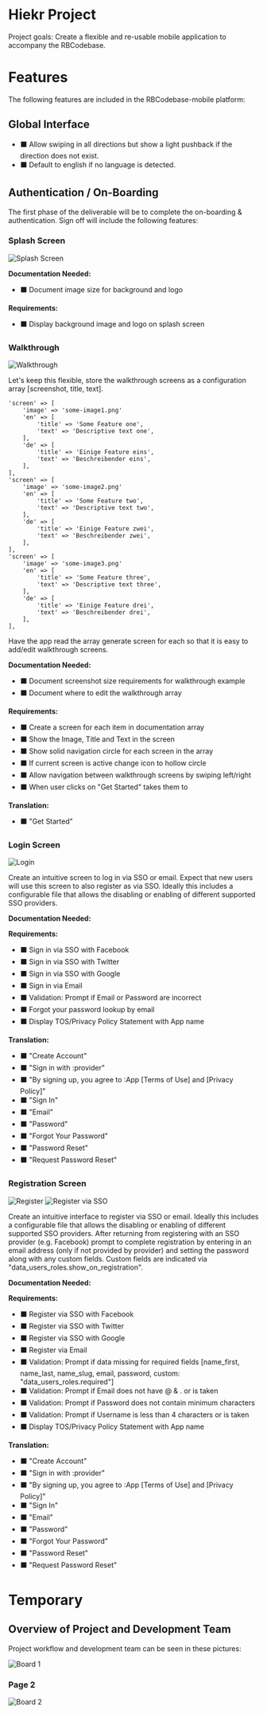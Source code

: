 # Hiekr Project

Project goals:
Create a flexible and re-usable mobile application to accompany the RBCodebase.

# Features
The following features are included in the RBCodebase-mobile platform:

## Global Interface
- :black_large_square: Allow swiping in all directions but show a light pushback if the direction does not exist.
- :black_large_square: Default to english if no language is detected.

## Authentication / On-Boarding
The first phase of the deliverable will be to complete the on-boarding & authentication.  Sign off will include the following features:

### Splash Screen

![Splash Screen](images/1-onboard-1-splash.png "Splash Screen")

**Documentation Needed:**
- :black_large_square: Document image size for background and logo

**Requirements:**
- :black_large_square: Display background image and logo on splash screen

### Walkthrough

![Walkthrough](images/1-onboard-2-walkthrough.png "Walkthrough")

Let's keep this flexible, store the walkthrough screens as a configuration array [screenshot, title, text].

	'screen' => [
		'image' => 'some-image1.png'
		'en' => [
			'title' => 'Some Feature one',
			'text' => 'Descriptive text one',
		],
		'de' => [
			'title' => 'Einige Feature eins',
			'text' => 'Beschreibender eins',
		],
	],
	'screen' => [
		'image' => 'some-image2.png'
		'en' => [
			'title' => 'Some Feature two',
			'text' => 'Descriptive text two',
		],
		'de' => [
			'title' => 'Einige Feature zwei',
			'text' => 'Beschreibender zwei',
		],
	],
	'screen' => [
		'image' => 'some-image3.png'
		'en' => [
			'title' => 'Some Feature three',
			'text' => 'Descriptive text three',
		],
		'de' => [
			'title' => 'Einige Feature drei',
			'text' => 'Beschreibender drei',
		],
	],

Have the app read the array generate screen for each so that it is easy to add/edit  walkthrough screens.

**Documentation Needed:**
- :black_large_square: Document screenshot size requirements for walkthrough example
- :black_large_square: Document where to edit the walkthrough array

**Requirements:**
- :black_large_square: Create a screen for each item in documentation array
- :black_large_square: Show the Image, Title and Text in the screen
- :black_large_square: Show solid navigation circle for each screen in the array
- :black_large_square: If current screen is active change icon to hollow circle
- :black_large_square: Allow navigation between walkthrough screens by swiping left/right
- :black_large_square: When user clicks on "Get Started" takes them to

**Translation:**
- :black_large_square: "Get Started"

### Login Screen

![Login](images/1-onboard-3-login.png "Login")

Create an intuitive screen to log in via SSO or email.  Expect that new users will use this screen to also register as via SSO.  Ideally this includes a configurable file that allows the disabling or enabling of different supported SSO providers.

**Documentation Needed:**

**Requirements:**
- :black_large_square: Sign in via SSO with Facebook
- :black_large_square: Sign in via SSO with Twitter
- :black_large_square: Sign in via SSO with Google
- :black_large_square: Sign in via Email
- :black_large_square: Validation: Prompt if Email or Password are incorrect
- :black_large_square: Forgot your password lookup by email
- :black_large_square: Display TOS/Privacy Policy Statement with App name

**Translation:**
- :black_large_square: "Create Account"
- :black_large_square: "Sign in with :provider"
- :black_large_square: "By signing up, you agree to :App [Terms of Use] and [Privacy Policy]"
- :black_large_square: "Sign In"
- :black_large_square: "Email"
- :black_large_square: "Password"
- :black_large_square: "Forgot Your Password"
- :black_large_square: "Password Reset"
- :black_large_square: "Request Password Reset"


### Registration Screen

![Register](images/1-onboard-4-register.png "Register")
![Register via SSO](images/1-onboard-4-register-sso.png "Register via SSO")

Create an intuitive interface to register via SSO or email.  Ideally this includes a configurable file that allows the disabling or enabling of different supported SSO providers.  After returning from registering with an SSO provider (e.g. Facebook) prompt to complete registration by entering in an email address (only if not provided by provider) and setting the password along with any custom fields.  Custom fields are indicated via "data_users_roles.show_on_registration".

**Documentation Needed:**

**Requirements:**
- :black_large_square: Register via SSO with Facebook
- :black_large_square: Register via SSO with Twitter
- :black_large_square: Register via SSO with Google
- :black_large_square: Register via Email
- :black_large_square: Validation: Prompt if data missing for required fields [name_first, name_last, name_slug, email, password, custom: "data_users_roles.required"]
- :black_large_square: Validation: Prompt if Email does not have @ & . or is taken
- :black_large_square: Validation: Prompt if Password does not contain minimum characters
- :black_large_square: Validation: Prompt if Username is less than 4 characters or is taken
- :black_large_square: Display TOS/Privacy Policy Statement with App name

**Translation:**
- :black_large_square: "Create Account"
- :black_large_square: "Sign in with :provider"
- :black_large_square: "By signing up, you agree to :App [Terms of Use] and [Privacy Policy]"
- :black_large_square: "Sign In"
- :black_large_square: "Email"
- :black_large_square: "Password"
- :black_large_square: "Forgot Your Password"
- :black_large_square: "Password Reset"
- :black_large_square: "Request Password Reset"









# Temporary

## Overview of Project and Development Team

Project workflow and development team can be seen in these pictures:


![Board 1](images/page-1.jpg "Board 1")

### Page 2

![Board 2](images/page-1.jpg "Board 2")

